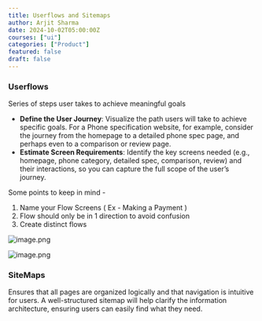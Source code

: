 ```yaml
---
title: Userflows and Sitemaps
author: Arjit Sharma
date: 2024-10-02T05:00:00Z
courses: ["ui"]
categories: ["Product"]
featured: false
draft: false
---
```


### Userflows

Series of steps user takes to achieve meaningful goals

- **Define the User Journey**: Visualize the path users will take to achieve specific goals. For a Phone specification website, for example, consider the journey from the homepage to a detailed phone spec page, and perhaps even to a comparison or review page.
- **Estimate Screen Requirements**: Identify the key screens needed (e.g., homepage, phone category, detailed spec, comparison, review) and their interactions, so you can capture the full scope of the user’s journey.

Some points to keep in mind - 

1. Name your Flow Screens ( Ex - Making a Payment ) 
2. Flow should only be in 1 direction to avoid confusion
3. Create distinct flows

![image.png](https://prod-files-secure.s3.us-west-2.amazonaws.com/6ffd21e2-c246-4ea6-8879-c7b0b97bbb65/fb0ba78d-c6ae-44ee-89b0-11d1fac54f53/image.png)

![image.png](https://prod-files-secure.s3.us-west-2.amazonaws.com/6ffd21e2-c246-4ea6-8879-c7b0b97bbb65/a59ff4e6-227a-4f29-b276-7360cda4c8f7/image.png)

### SiteMaps

Ensures that all pages are organized logically and that navigation is intuitive for users. A well-structured sitemap will help clarify the information architecture, ensuring users can easily find what they need.